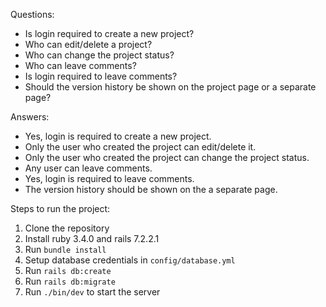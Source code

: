 Questions:
 
- Is login required to create a new project?
- Who can edit/delete a project?
- Who can change the project status?
- Who can leave comments?
- Is login required to leave comments?
- Should the version history be shown on the project page or a separate page?

Answers:

- Yes, login is required to create a new project.
- Only the user who created the project can edit/delete it.
- Only the user who created the project can change the project status.
- Any user can leave comments.
- Yes, login is required to leave comments.
- The version history should be shown on the a separate page.


Steps to run the project:

1. Clone the repository
2. Install ruby 3.4.0 and rails 7.2.2.1
3. Run `bundle install`
4. Setup database credentials in `config/database.yml`
5. Run `rails db:create`
6. Run `rails db:migrate`
7. Run `./bin/dev` to start the server
